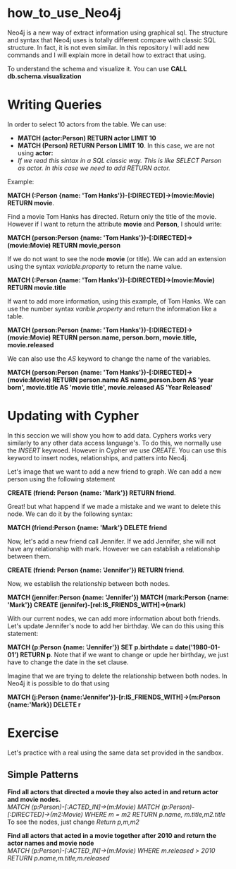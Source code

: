 # how_to_use_Neo4j

Neo4j is a new way of extract information using graphical sql. The structure and syntax that Neo4j uses is totally different compare with classic SQL structure. In fact, it is not even similar. In this repository I will add new commands and I will explain more in detail how to extract that using.


To understand the schema and visualize it. You can use **CALL db.schema.visualization**

# Writing Queries 

In order to select 10 actors from the table. We can use:
- **MATCH (actor:Person) RETURN actor LIMIT 10**
- **MATCH (Person) RETURN Person LIMIT 10**. In this case, we are not using **actor:**
- *If we read this sintax in a SQL classic way. This is like SELECT Person as actor. In this case we need to add RETURN actor.*

Example:

**MATCH (:Person {name: 'Tom Hanks'})-[:DIRECTED]->(movie:Movie) RETURN movie**.

Find a movie Tom Hanks has directed. Return only the title of the movie. However if I want to return the attribute **movie** and **Person**, I should write:

**MATCH (person:Person {name: 'Tom Hanks'})-[:DIRECTED]->(movie:Movie) RETURN movie,person**

If we do not want to see the node **movie** (or title). We can add an extension using the syntax *variable.property* to return the name value.

**MATCH (:Person {name: 'Tom Hanks'})-[:DIRECTED]->(movie:Movie) RETURN movie.title**

If want to add more information, using this example, of Tom Hanks. We can use the number syntax *varible.property* and return the information like a table.

**MATCH (person:Person {name: 'Tom Hanks'})-[:DIRECTED]->(movie:Movie) RETURN person.name, person.born, movie.title, movie.released**

We can also use the *AS* keyword to change the name of the variables.

**MATCH (person:Person {name: 'Tom Hanks'})-[:DIRECTED]-> (movie:Movie) RETURN person.name AS name,person.born  AS 'year born', movie.title AS 'movie title', movie.released AS 'Year Released'**

# Updating with Cypher

In this seccion we will show you how to add data. Cyphers works very similarly to any other data access language's. To do this, we normally use the *INSERT* keywoed. However in Cypher we use *CREATE*. You can use this keyword to insert nodes, relationships, and patters into Neo4j.

Let's image that we want to add a new friend to graph. We can add a new person using the following statement

**CREATE (friend: Person {name: 'Mark'}) RETURN friend**. 

Great! but what happend if we made a mistake and we want to delete this node. We can do it by the following syntax:

**MATCH (friend:Person {name: 'Mark'} DELETE friend**

Now, let's add a new friend call Jennifer. If we add Jennifer, she will not have any relationship with mark. However we can establish a relationship between them.

**CREATE (friend: Person {name: 'Jennifer'}) RETURN friend**. 

Now, we establish the relationship between both nodes.

**MATCH (jennifer:Person {name: 'Jennifer'})
MATCH (mark:Person {name: 'Mark'})
CREATE (jennifer)-[rel:IS_FRIENDS_WITH]->(mark)** 

With our current nodes, we can add more information about both friends. Let's update Jennifer's node to add her birthday. We can do this using this statement:

**MATCH (p:Person {name: 'Jennifer'}) SET p.birthdate = date('1980-01-01') RETURN p**.
Note that if we want to change or upde her birthday, we just have to change the date in the set clause. 

Imagine that we are trying to delete the relationship between both nodes. In Neo4j it is possible to do that using

**MATCH (j:Person {name:'Jennifer'})-[r:IS_FRIENDS_WITH]->(m:Person {name:'Mark}) DELETE r**

# Exercise 

Let's practice with a real using the same data set provided in the sandbox.

## Simple Patterns
**Find all actors that directed a movie they also acted in and return actor and movie nodes.**\
*MATCH (p:Person)-[:ACTED_IN]->(m:Movie) MATCH (p:Person)-[:DIRECTED]->(m2:Movie) WHERE m = m2 RETURN p.name, m.title,m2.title*\
To see the nodes, just change *Return p,m,m2*

**Find all actors that acted in a movie together after 2010 and return the actor names and movie node**\
*MATCH (p:Person)-[:ACTED_IN]->(m:Movie) WHERE m.released > 2010 RETURN p.name,m.title,m.released*
